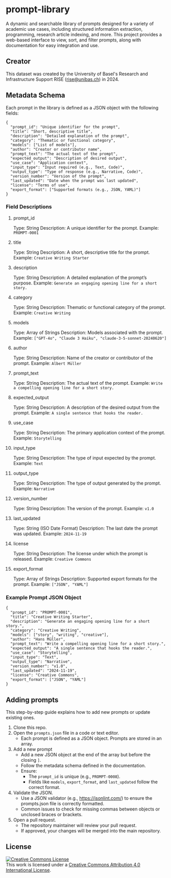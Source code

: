 # prompt-library

A dynamic and searchable library of prompts designed for a variety of academic use cases, including structured information extraction, programming, research article indexing, and more. This project provides a web-based interface to view, sort, and filter prompts, along with documentation for easy integration and use.

## Creator

This dataset was created by the University of Basel's Research and Infrastructure Support RISE (rise@unibas.ch) in 2024. 

## Metadata Schema

Each prompt in the library is defined as a JSON object with the following fields:

```
{
  "prompt_id": "Unique identifier for the prompt",
  "title": "Short, descriptive title",
  "description": "Detailed explanation of the prompt",
  "category": "Thematic or functional category",
  "models": ["List of models"],
  "author": "Creator or contributor name",
  "prompt_text": "The actual text of the prompt",
  "expected_output": "Description of desired output",
  "use_case": "Application context",
  "input_type": "Input required (e.g., Text, Code)",
  "output_type": "Type of response (e.g., Narrative, Code)",
  "version_number": "Version of the prompt",
  "last_updated": "Date when the prompt was last updated",
  "license": "Terms of use",
  "export_format": ["Supported formats (e.g., JSON, YAML)"]
}
```

### Field Descriptions
1. prompt_id

    Type: String
    Description: A unique identifier for the prompt.
    Example: `PROMPT-0001`

2. title

    Type: String
    Description: A short, descriptive title for the prompt.
    Example: `Creative Writing Starter`

3. description

    Type: String
    Description: A detailed explanation of the prompt’s purpose.
    Example: `Generate an engaging opening line for a short story.`

4. category

    Type: String
    Description: Thematic or functional category of the prompt.
    Example: `Creative Writing`

5. models

    Type: Array of Strings
    Description: Models associated with the prompt.
    Example: `["GPT-4o", "Claude 3 Haiku", "claude-3-5-sonnet-20240620"]`

6. author

    Type: String
    Description: Name of the creator or contributor of the prompt.
    Example: `Albert Müller`

7. prompt_text

    Type: String
    Description: The actual text of the prompt.
    Example: `Write a compelling opening line for a short story.`

8. expected_output

    Type: String
    Description: A description of the desired output from the prompt.
    Example: `A single sentence that hooks the reader.`

9. use_case

    Type: String
    Description: The primary application context of the prompt.
    Example: `Storytelling`

10. input_type

    Type: String
    Description: The type of input expected by the prompt.
    Example: `Text`

11. output_type

    Type: String
    Description: The type of output generated by the prompt.
    Example: `Narrative`

12. version_number

    Type: String
    Description: The version of the prompt.
    Example: `v1.0`

13. last_updated

    Type: String (ISO Date Format)
    Description: The last date the prompt was updated.
    Example: `2024-11-19`

14. license

    Type: String
    Description: The license under which the prompt is released.
    Example: `Creative Commons`

15. export_format

    Type: Array of Strings
    Description: Supported export formats for the prompt.
    Example: `["JSON", "YAML"]`

### Example Prompt JSON Object

```
{
  "prompt_id": "PROMPT-0001",
  "title": "Creative Writing Starter",
  "description": "Generate an engaging opening line for a short story.",
  "category": "Creative Writing",
  "models": ["story", "writing", "creative"],
  "author": "Hans Müller",
  "prompt_text": "Write a compelling opening line for a short story.",
  "expected_output": "A single sentence that hooks the reader.",
  "use_case": "Storytelling",
  "input_type": "Text",
  "output_type": "Narrative",
  "version_number": "v1.0",
  "last_updated": "2024-11-19",
  "license": "Creative Commons",
  "export_format": ["JSON", "YAML"]
}
```

## Adding prompts

This step-by-step guide explains how to add new prompts or update existing ones.

1. Clone this repo.
2. Open the `prompts.json` file in a code or text editor.
   - Each prompt is defined as a JSON object. Prompts are stored in an array.
3. Add a new prompt
   - Add a new JSON object at the end of the array but before the closing `]`.
   - Follow the metadata schema defined in the documentation. 
   - Ensure:
     - The `prompt_id` is unique (e.g., `PROMPT-0008`).
     - Fields like `models`, `export_format`, and `last_updated` follow the correct format.
4. Validate the JSON.
   - Use a JSON validator (e.g., https://jsonlint.com/) to ensure the prompts.json file is correctly formatted.
   - Common issues to check for missing commas between objects or unclosed braces or brackets.
5. Open a pull request.
   - The repository maintainer will review your pull request.
   - If approved, your changes will be merged into the main repository.

## License

<a rel="license" href="http://creativecommons.org/licenses/by/4.0/"><img alt="Creative Commons License" style="border-width:0" src="https://i.creativecommons.org/l/by/4.0/88x31.png" /></a><br />This work is licensed under a <a rel="license" href="http://creativecommons.org/licenses/by/4.0/">Creative Commons Attribution 4.0 International License</a>.